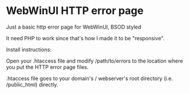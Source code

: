 # WebWinUI HTTP error page
Just a basic http error page for WebWinUI, BSOD styled

It need PHP to work since that's how I made it to be "responsive".

Install instructions:

Open your .htaccess file and modify /path/to/errors to the location where you put the HTTP error page files.

.htaccess file goes to your domain's / webserver's root directory (i.e. /public_html) directly.
